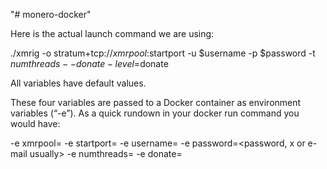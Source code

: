 "# monero-docker"

Here is the actual launch command we are using:

./xmrig -o stratum+tcp://$xmrpool:$startport -u $username -p $password -t $numthreads --donate-level=$donate

All  variables have default values.

These four variables are passed to a Docker container as environment variables (“-e”). As a quick rundown in your docker run command you would have:

-e xmrpool=<pool address>
-e startport=<pool port>
-e username=<username field usually wallet address or wallet.workerID>
-e password=<password, x or e-mail usually>
-e numthreads=<number of threads to use>
-e donate=<percentage of mining time to donate to the xmrig developers in whole integer>
